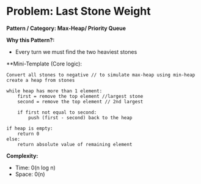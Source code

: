 # Problem: Last Stone Weight

**Pattern / Category: Max-Heap/ Priority Queue**

**Why this Pattern?:**
- Every turn we must find the two heaviest stones

**Mini-Template (Core logic):
```
Convert all stones to negative // to simulate max-heap using min-heap
create a heap from stones

while heap has more than 1 element:
    first = remove the top element //largest stone
    second = remove the top element // 2nd largest

    if first not equal to second:
        push (first - second) back to the heap

if heap is empty:
    return 0
else:
    return absolute value of remaining element

```

**Complexity:**
 - Time: 0(n log n)
 - Space: 0(n)